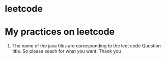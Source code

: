 leetcode
========

My practices on leetcode
========================

1. The name of the java files are corresponding to the leet code Question title. So please seach for what you want. Thank you
